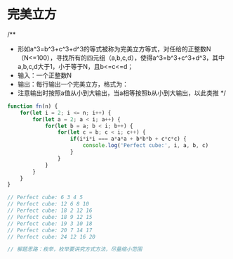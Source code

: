 # 完美立方

/**
 * 形如a^3=b^3+c^3+d^3的等式被称为完美立方等式，对任给的正整数N（N<=100），寻找所有的四元组（a,b,c,d），使得a^3=b^3+c^3+d^3，其中a,b,c,d大于1，小于等于N，且b<=c<=d；
 * 输入：一个正整数N
 * 输出：每行输出一个完美立方，格式为：
 * 注意输出时按照a值从小到大输出，当a相等按照b从小到大输出，以此类推
 */


```javascript
function fn(n) {
    for(let i = 2; i <= n; i++) {
        for(let a = 2; a < i; a++) {
            for(let b = a; b < i; b++) {
                for(let c = b; c < i; c++) {
                    if(i*i*i === a*a*a + b*b*b + c*c*c) {
                        console.log('Perfect cube:', i, a, b, c)
                    }
                }
            }
        }
    }   
}

// Perfect cube: 6 3 4 5
// Perfect cube: 12 6 8 10
// Perfect cube: 18 2 12 16
// Perfect cube: 18 9 12 15
// Perfect cube: 19 3 10 18
// Perfect cube: 20 7 14 17
// Perfect cube: 24 12 16 20

// 解题思路：枚举，枚举要讲究方式方法，尽量缩小范围
```